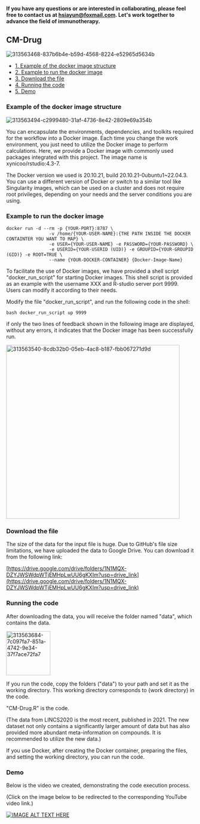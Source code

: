 #### If you have any questions or are interested in collaborating, please feel free to contact us at hsiayun@foxmail.com. Let's work together to advance the field of immunotherapy.

## CM-Drug

![313563468-837b6b4e-b59d-4568-8224-e52965d5634b](https://github.com/cloudsummer/CM-Drug.1/assets/24847317/f211bceb-7480-4c60-80c0-190fb0359b9f)


- [1. Example of the docker image structure](#Example-of-the-docker-image-structure)
- [2. Example to run the docker image](#Example-to-run-the-docker-image)
- [3. Download the file](#Download-the-file)
- [4. Running the code](#Running-the-code)
- [5. Demo](#Demo)
    

### Example of the docker image structure

![313563494-c2999480-31af-4736-8e42-2809e69a354b](https://github.com/cloudsummer/CM-Drug.1/assets/24847317/72079658-0148-4066-a954-a5a73034029e)


You can encapsulate the environments, dependencies, and toolkits required for the workflow into a Docker image. Each time you change the work environment, you just need to utilize the Docker image to perform calculations. Here, we provide a Docker image with commonly used packages integrated with this project. The image name is xynicoo/rstudio:4.3-7.


The Docker version we used is 20.10.21, build 20.10.21-0ubuntu1~22.04.3. You can use a different version of Docker or switch to a similar tool like Singularity images, which can be used on a cluster and does not require root privileges, depending on your needs and the server conditions you are using.

### Example to run the docker image


```
docker run -d --rm -p {YOUR-PORT}:8787 \
                -v /home/{YOUR-USER-NAME}:{THE PATH INSIDE THE DOCKER CONTAINTER YOU WANT TO MAP} \
                -e USER={YOUR-USER-NAME} -e PASSWORD={YOUR-PASSWORD} \
                -e USERID={YOUR-USERID (UID)} -e GROUPID={YOUR-GROUPID (GID)} -e ROOT=TRUE \
                --name {YOUR-DOCKER-CONTAINER} {Docker-Image-Name}
```

To facilitate the use of Docker images, we have provided a shell script "docker_run_script" for starting Docker images. This shell script is provided as an example with the username XXX and R-studio server port 9999. Users can modify it according to their needs.

Modify the file "docker_run_script", and run the following code in the shell:
```
bash docker_run_script up 9999
```

if only the two lines of feedback shown in the following image are displayed, without any errors, it indicates that the Docker image has been successfully run.

<img width="464" alt="313563540-8cdb32b0-05eb-4ac8-b187-fbb067271d9d" src="https://github.com/cloudsummer/CM-Drug.1/assets/24847317/23d18678-876a-49f7-b4f2-8b766df8146a">




### Download the file

The size of the data for the input file is huge. Due to GitHub's file size limitations, we have uploaded the data to Google Drive. You can download it from the following link:

[https://drive.google.com/drive/folders/1N1MQX-DZYJWSWdpWTjEMHpLwUU6gKXIm?usp=drive_link](https://drive.google.com/drive/folders/1N1MQX-DZYJWSWdpWTjEMHpLwUU6gKXIm?usp=drive_link)


### Running the code

After downloading the data, you will receive the folder named "data", which contains the data.

<img width="118" alt="313563684-7c097fa7-851a-4742-9e34-37f7ace72fa7" src="https://github.com/cloudsummer/CM-Drug/assets/24847317/b41cae5b-66a5-49cb-beb7-64abf0303b2c">

If you run the code, copy the folders ("data") to your path and set it as the working directory. This working directory corresponds to {work directory} in the code.

"CM-Drug.R" is the code.

(The data from LINCS2020 is the most recent, published in 2021. The new dataset not only contains a significantly larger amount of data but has also provided more abundant meta-information on compounds. It is recommended to utilize the new data.)

If you use Docker, after creating the Docker container, preparing the files, and setting the working directory, you can run the code. 

### Demo

Below is the video we created, demonstrating the code execution process.

(Click on the image below to be redirected to the corresponding YouTube video link.)

[![IMAGE ALT TEXT HERE](https://img.youtube.com/vi/51E8Q5B4m3I/0.jpg)](https://www.youtube.com/watch?v=51E8Q5B4m3I)



